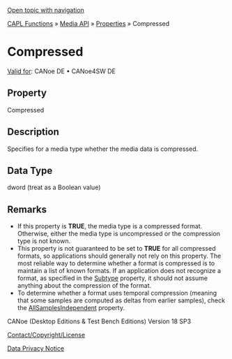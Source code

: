 [Open topic with navigation](../../../../../CANoeDEFamily.htm#Topics/CAPLFunctions/Media/Properties/CAPLfunctionCompressed.md)

[CAPL Functions](../../CAPLfunctions.md) » [Media API](../CAPLfunctionsMediaOverview.md) » [Properties](../CAPLfunctionsMediaProperties.md) » Compressed

# Compressed

[Valid for](../../../Shared/FeatureAvailability.md):  CANoe DE • CANoe4SW DE

## Property

Compressed

## Description

Specifies for a media type whether the media data is compressed.

## Data Type

dword (treat as a Boolean value)

## Remarks

- If this property is **TRUE**, the media type is a compressed format. Otherwise, either the media type is uncompressed or the compression type is not known.
- This property is not guaranteed to be set to **TRUE** for all compressed formats, so applications should generally not rely on this property. The most reliable way to determine whether a format is compressed is to maintain a list of known formats. If an application does not recognize a format, as specified in the [Subtype](CAPLfunctionSubType.md) property, it should not assume anything about the compression of the format.
- To determine whether a format uses temporal compression (meaning that some samples are computed as deltas from earlier samples), check the [AllSamplesIndependent](CAPLfunctionAllSamplesIndependent.md) property.

CANoe (Desktop Editions & Test Bench Editions) Version 18 SP3

[Contact/Copyright/License](../../../Shared/ContactCopyrightLicense.md)

[Data Privacy Notice](https://www.vector.com/int/en/company/get-info/privacy-policy/)
